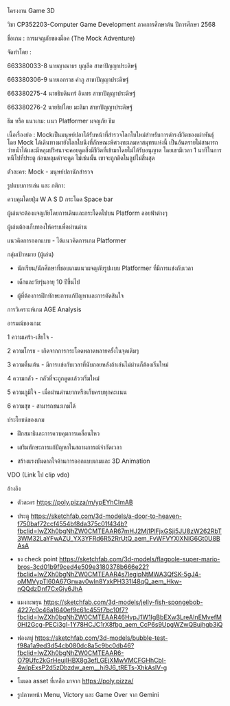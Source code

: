 โครงงาน Game 3D

วิชา CP352203-Computer Game Development   ภาคการศึกษาต้น ปีการศึกษา 2568

ชื่อเกม : การผจญภัยของม็อค (The Mock Adventure)

จัดทำโดย : 

663380033-8  นายญาณาธร บุญลือ   สาขาปัญญาประดิษฐ์

663380306-9  นายเอกราช คำภู         สาขาปัญญาประดิษฐ์

663380275-4  นายธิบดินทร์ อินทร     สาขาปัญญาประดิษฐ์

663380276-2  นายธิปไตย มะลิมา      สาขาปัญญาประดิษฐ์


ธีม หรือ แนวเกม:  เเนว Platformer ผจญภัย ธีม




เนื้อเรื่องย่อ :  Mockเป็นมนุษย์ปลาได้รับหน้าที่สำรวจโลกใบใหม่สำหรับการดำรงชีวิตของเผ่าพันธ์ุ โดย Mock ได้เดินทางมายังโลกใบนึงที่ลักษณะพิศวงทะเลมหาสมุทรเเห่งนี้ เป็นอันตรายไม่สามารถ ว่ายน้ำได้เเละมีหลุมปริศนาจะคอยดูดสิ่งมีชีวิตที่เข้ามาโดยไม่ได้รับอนุญาต โดยเขามีเวลา 1 นาทีในการหนีไปที่ประตู ก่อนหลุมดำจะดูด ไม่เช่นนั้น เขาจะถูกติดในลูปไม่สิ้นสุด

ตัวละคร: Mock - มนุษย์ปลานักสำรวจ

รูปแบบการเล่น และ กติกา:

ควบคุมโดยปุ่ม W A S D กระโดด Space bar

ผู้เล่นจะต้องผจญภัยโดยการเดินเเละกระโดดไปบน Platform ลอยฟ้าต่างๆ

ผู้เล่นต้องเก็บทองให้ครบเพื่อผ่านด่าน


แนวคิดการออกแบบ - ได้เเนวคิดการเกม Platformer 

กลุ่มเป้าหมาย (ผู้เล่น)

- นักเรียน/นักศึกษาที่ชอบเกมแนวผจญภัยรูปเเบบ Platformer ที่มีการเเข่งกับเวลา 


- เด็กและวัยรุ่นอายุ 10 ปีขึ้นไป


- ผู้ที่ต้องการฝึกทักษะการแก้ปัญหาและการตัดสินใจ

การวิเคราะห์เกม AGE Analysis

อารมณ์ของเกม:

1 ความเศร้า-เสียใจ -

2 ความโกรธ - เกิดจากการกระโดดพลาดหลายครั้งในจุดเดิมๆ

3 ความตื่นเต้น - มีการเเข่งกับเวลาที่นับถอยหลังถ้าเล่นไม่ผ่านก็ต้องเริ่มใหม่

4 ความกลัว - กลัวที่จะถูกดูดเเล้ววเริ่มใหม่

5 ความภูมิใจ - เมื่อผ่านด่านยากหรือเก็บครบทุกคะเเนน

6 ความสุข  - สามารถชนะเกมได้



ประโยชน์ของเกม

- ฝึกสมาธิและการควบคุมการเคลื่อนไหว


- เสริมทักษะการแก้ปัญหาในสถานการณ์จำกัดเวลา


- สร้างแรงบันดาลใจด้านการออกแบบเกมและ 3D Animation

VDO  (Link ไป clip vdo)

อ้างอิง
- ตัวละคร https://poly.pizza/m/ypEYhCImAB

- ประตู https://sketchfab.com/3d-models/a-door-to-heaven-f750baf72ccf4554bf8da375c01f434b?fbclid=IwZXh0bgNhZW0CMTEAAR67mHJ2Mj1PlFjxGSji5JU8zW262RbT3WM32LaYFwAZU_YX3YFRd6R52RrUtQ_aem_FvWFVYXlXNlG6Gt0U8BAsA

- ธง check point https://sketchfab.com/3d-models/flagpole-super-mario-bros-3cd01b9f9ced4e509e3180378b666e22?fbclid=IwZXh0bgNhZW0CMTEAAR4s7legipNtMWA3QfSK-5gJ4-oMMVypTl60A67Grwav0wln8YxkPH331I48qQ_aem_Hkw-nQQdzDnf7CxGiy6JhA

- แมงกะพรุน https://sketchfab.com/3d-models/jelly-fish-spongebob-4227c0c46a1640ef9c61c455f7bc10f7?fbclid=IwZXh0bgNhZW0CMTEAAR46HvpJ1W1IgBbEXw3LreAInEMvefM0Hl2Gcg-PECi3gl-1Y78HCJC1rX8fbg_aem_CcP6s9UpgWZwQBujhgb3iQ

- ฟองสบู่ https://sketchfab.com/3d-models/bubble-test-f98a1a9ed3d54cb080dc8a5c9bc0db46?fbclid=IwZXh0bgNhZW0CMTEAAR6-O79Ufc2kGrHeujIHBX8g3efLGEjXMwVMCFGHhCbl-4wIpExsP2d5zDbzdw_aem__hi9J6_tRETs-XhkAslV-g

- โมเดล asset ที่เหลือ มาจาก https://poly.pizza/

- รูปภาพหน้า Menu, Victory และ Game Over จาก Gemini











